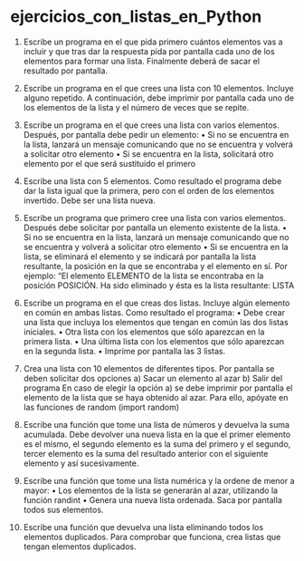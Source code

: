 # ejercicios_con_listas_en_Python
1. Escribe un programa en el que pida primero cuántos elementos vas a incluir y que tras dar la
respuesta pida por pantalla cada uno de los elementos para formar una lista. Finalmente deberá
de sacar el resultado por pantalla.

2. Escribe un programa en el que crees una lista con 10 elementos. Incluye alguno repetido. A
continuación, debe imprimir por pantalla cada uno de los elementos de la lista y el número de
veces que se repite.

3. Escribe un programa en el que crees una lista con varios elementos. Después, por pantalla
debe pedir un elemento:
• Si no se encuentra en la lista, lanzará un mensaje comunicando que no se encuentra y
volverá a solicitar otro elemento
• Si se encuentra en la lista, solicitará otro elemento por el que será sustituido el primero

4. Escribe una lista con 5 elementos. Como resultado el programa debe dar la lista igual que la
primera, pero con el orden de los elementos invertido. Debe ser una lista nueva.

5. Escribe un programa que primero cree una lista con varios elementos. Después debe solicitar
por pantalla un elemento existente de la lista.
• Si no se encuentra en la lista, lanzará un mensaje comunicando que no se encuentra y
volverá a solicitar otro elemento
• Si se encuentra en la lista, se eliminará el elemento y se indicará por pantalla la lista
resultante, la posición en la que se encontraba y el elemento en sí. Por ejemplo: “El
elemento ELEMENTO de la lista se encontraba en la posición POSICIÓN. Ha sido
eliminado y ésta es la lista resultante: LISTA

6. Escribe un programa en el que creas dos listas. Incluye algún elemento en común en ambas
listas. Como resultado el programa:
• Debe crear una lista que incluya los elementos que tengan en común las dos listas
iniciales.
• Otra lista con los elementos que sólo aparezcan en la primera lista.
• Una última lista con los elementos que sólo aparezcan en la segunda lista.
• Imprime por pantalla las 3 listas.

7. Crea una lista con 10 elementos de diferentes tipos. Por pantalla se deben solicitar dos
opciones
a) Sacar un elemento al azar
b) Salir del programa
En caso de elegir la opción a) se debe imprimir por pantalla el elemento de la lista que se haya
obtenido al azar. Para ello, apóyate en las funciones de random (import random)

8. Escribe una función que tome una lista de números y devuelva la suma acumulada.
Debe devolver una nueva lista en la que el primer elemento es el mismo, el segundo elemento
es la suma del primero y el segundo, tercer elemento es la suma del resultado anterior con el
siguiente elemento y así sucesivamente.

9. Escribe una función que tome una lista numérica y la ordene de menor a mayor:
• Los elementos de la lista se generarán al azar, utilizando la función randint
• Genera una nueva lista ordenada. Saca por pantalla todos sus elementos.

10. Escribe una función que devuelva una lista eliminando todos los elementos duplicados. Para
comprobar que funciona, crea listas que tengan elementos duplicados.